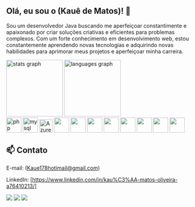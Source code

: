 ## Olá, eu sou o (Kauê de Matos)! :wave:

Sou um desenvolvedor Java buscando me aperfeiçoar constantimente e apaixonado por criar soluções criativas e eficientes para problemas complexos. Com um forte conhecimento em desenvolvimento web, estou constantemente aprendendo novas tecnologias e adquirindo novas habilidades para aprimorar meus projetos e aperfeiçoar minha carreira.

<div align="left">
  <img src="https://github-readme-stats.vercel.app/api?hide_title=false&hide_rank=false&show_icons=true&include_all_commits=true&count_private=true&disable_animations=false&theme=dark&locale=en&hide_border=false&username=iKaueMatos" height="150" alt="stats graph"  />
  <img src="https://github-readme-stats.vercel.app/api/top-langs?locale=en&hide_title=false&layout=compact&card_width=320&langs_count=5&theme=dark&hide_border=false&username=iKaueMatos" height="150" alt="languages graph" />
</div>


<div class="center">
<img widht="40px" height="40px" src="https://cdn.jsdelivr.net/gh/devicons/devicon/icons/php/php-plain.svg" alt="php" />
<img widht="40px" height="40px" src="https://cdn.jsdelivr.net/gh/devicons/devicon/icons/mysql/mysql-original-wordmark.svg" alt="mysql" />
  <img widht="35px" height="35px" src="https://cdn.jsdelivr.net/gh/devicons/devicon/icons/azure/azure-original.svg" alt="Azure" />
  <img  widht="40px" height="40px" src="https://cdn.jsdelivr.net/gh/devicons/devicon/icons/java/java-original-wordmark.svg" />
<img widht="50px" height="40px" src="https://cdn.jsdelivr.net/gh/devicons/devicon/icons/javascript/javascript-original.svg" />
<img widht="40px" height="40px" src="https://cdn.jsdelivr.net/gh/devicons/devicon/icons/html5/html5-original-wordmark.svg" />
<img widht="40px" height="40px" src="https://cdn.jsdelivr.net/gh/devicons/devicon/icons/css3/css3-original-wordmark.svg" />
 <img widht="40px" height="40px" src="https://cdn.jsdelivr.net/gh/devicons/devicon/icons/sass/sass-original.svg" />
<img widht="40px" height="40px" src="https://cdn.jsdelivr.net/gh/devicons/devicon/icons/bootstrap/bootstrap-original.svg" />
<img widht="40px" height="40px" src="https://cdn.jsdelivr.net/gh/devicons/devicon/icons/jquery/jquery-original-wordmark.svg" />
<img widht="40px" height="40px" src="https://cdn.jsdelivr.net/gh/devicons/devicon/icons/linux/linux-original.svg" />
</div>
 
## :mailbox: Contato
 E-mail: (Kaue178hotimail@gmail.com)
 
 LinkedIn: [https://www.linkedin.com/in/kau%C3%AA-matos-oliveira-a76410213/]
 
   <a href = "mailto:kaue178hotimail@gmail.com"><img src="https://img.shields.io/badge/-Gmail-%23333?style=for-the-badge&logo=gmail&logoColor=white" target="_blank"></a>
  <a href="https://www.linkedin.com/in/kauê-matos-oliveira-a76410213/" target="_blank"><img src="https://img.shields.io/badge/-LinkedIn-%230077B5?style=for-the-badge&logo=linkedin&logoColor=white" target="_blank"></a>
  <a href="https://ikauematos.github.io/Portfolio/" target="_blank"><img src="https://img.shields.io/badge/-Portf%C3%B3lio-brown?style=for-the-badge&logo=true" target="_blank"></a>

</div>  





